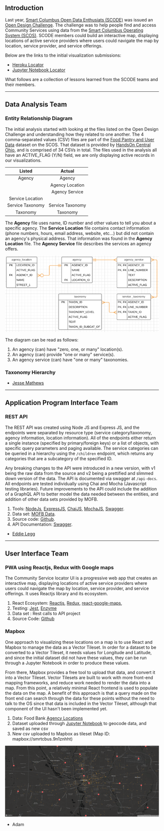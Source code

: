 ## Introduction
Last year, [Smart Columbus Open Data Enthusiats (SCODE)](https://www.scodemeetup.org/) was issued an [Open Design Challenge](https://github.com/SCODEMeetup/locator-jekyll/blob/release-v2.0/HACKABLE-SNACK.md). The challenge was to help people find and access
Community Services using data from the [Smart Columbus Operating System (SCOS)](https://www.smartcolumbusos.com/). SCODE members could build an interactive map, displaying locations of active service providers where users could navigate the map by location, service provider, and service offerings.

Below are the links to the initial visualization submissions:
- [Heroku Locator](https://cbus-community-service-locator.herokuapp.com/)
- [Jupyter Notebook Locator](https://github.com/SCODEMeetup/community-services-locator-ui-2)

What follows are a collection of lessons learned from the SCODE teams and their members.

---
## Data Analysis Team
### Entity Relationship Diagram
The initial analysis started with looking at the files listed on the Open Design Challenge and understanding how they related to one another. The 4 comma-separated values (CSV) files are part of the [Food Pantry and User Data](https://ckan.smartcolumbusos.com/dataset/food-pantry-and-user-data) dataset on the SCOS. That dataset is provided by [HandsOn Central Ohio](https://handsoncentralohio.org/), and is comprised of 34 CSVs in total. The files used in the analysis all have an ACTIVE_FLAG (Y/N) field, we are only displaying active records in our visualizations.

| Listed            | Actual            |
|:-:                |:-:                |
| Agency            | Agency            |
|                   | Agency Location   |
|                   | Agency Service    |
| Service Location  |                   |
| Service Taxonomy  | Service Taxonomy  |
| Taxonomy          | Taxonomy          |

The **Agency** file uses name, ID number and other values to tell you about a specific agency. The **Service Location** file contains contact information (phone numbers, hours, email address, website, etc...) but did not contain an agency's physical address. That information was found in the **Agency Location** file. The **Agency Service** file describes the services an agency offers. 

![Image of Entity Relationship Diagram](/img/EntityRelationshipDiagram.PNG)

The diagram can be read as follows:
1. An agency (can) have "zero, one, or many" location(s).
2. An agency (can) provide "one or many" service(s).
3. An agency service (can) have "one or many" taxonomies.

### Taxonomy Hierarchy

- [Jesse Mathews](https://www.linkedin.com/in/jesse-mathews-20662450/)

---
## Application Program Interface Team
### REST API
The REST API was created using Node JS and Express JS, and the endpoints were separated by resource type (service category/taxonomy, agency information, location information). All of the endpoints either return a single instance (specified by primary/foreign keys) or a list of objects, with specific query parameters and paging available. The service categories can be queried in a hierarchy using the `/children` endpoint, which returns any categories that are a subcategory of the specified ID.

Any breaking changes to the API were introduced in a new version, with v1 being the raw data from the source and v2 being a prettified and slimmed down version of the data. The API is documented via swagger at `/api-docs`.  All endpoints are tested individually using Chai and Mocha (Javascript testing libraries). Future improvements to the API could include the addition of a GraphQL API to better model the data needed between the entities, and addition of other data sets provided by MOFB.

1. Tools: [NodeJs](https://nodejs.org/en/), [ExpressJS](https://expressjs.com/), [ChaiJS](https://www.chaijs.com/), [MochaJS](https://mochajs.org/), [Swagger](https://swagger.io/).
2. Data set: [MOFB Data](https://ckan.smartcolumbusos.com/dataset/food-pantry-and-user-data).
3. Source code: [Github](https://github.com/SCODEMeetup/mofb-api).
4. API Documentation: [Swagger](https://mofb-api.appspot.com/api-docs/).

- [Eddie Legg](https://www.linkedin.com/in/delbert-eddie-legg-5ba6a583/)

---
## User Interface Team
### PWA using Reactjs, Redux with Google maps
The Community Service locator UI is a progressive web app that creates an interactive map, displaying locations of active service providers where users could navigate the map by location, service provider, and service offerings. It uses Reactjs library and its ecosystem.
1. React Ecosystem: [Reactjs](https://reactjs.org/), [Redux](https://redux.js.org/), [react-google-maps](https://tomchentw.github.io/react-google-maps/), 
2. Testing: [Jest](https://jestjs.io/), [Enzyme](https://airbnb.io/enzyme/)
3. Data set : Rest calls to API project
4. Source Code: [Github](https://github.com/SCODEMeetup/community-services-locator-ui)

### Mapbox
One approach to visualizing these locations on a map is to use React and Mapbox to manage the data as a Vector Tileset. In order for a dataset to be converted to a Vector Tileset, it needs values for Longitude and Latitude, and since the initial dataset did not have these values, they can be run through a Jupyter Notebook in order to produce these values.

From there, Mapbox provides a free tool to upload that data, and convert it into a Vector Tileset. Vector Tilesets are built to work with more front-end mapping frameworks, and reduce work needed to render the data into a map. From this point, a relatively minimal React frontend is used to populate the data on the map. A benefit of this approach is that a query made on the front end can search through the data for these points without the need to talk to the OS since that data is included in the Vector Tileset, although that component of the UI hasn't been implemented yet.

1. Data: Food Bank [Agency Locations](https://ckan.smartcolumbusos.com/dataset/b0390b58-35c9-45e8-8a2d-d2472b20d65f/resource/570a8e02-fb0e-4cee-895b-3b32bd740650)
2. Dataset uploaded through [Jupyter Notebook](https://jupyter.org/) to geocode data, and saved as new csv
3. New csv uploaded to Mapbox as tileset (Map ID: mapbox://smrtcbus.9n1znhht)

![Map](img/Locations.png)

- Adam
